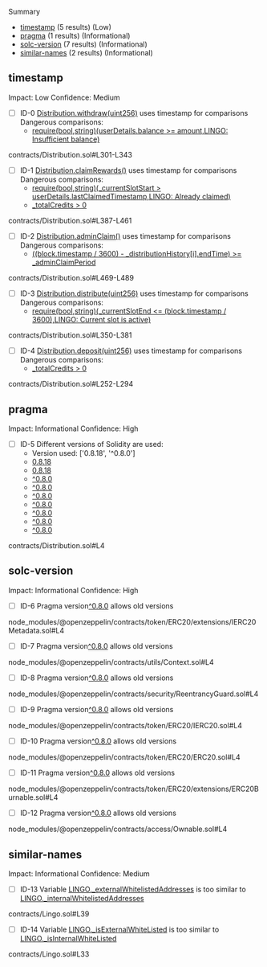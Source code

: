 Summary
 - [timestamp](#timestamp) (5 results) (Low)
 - [pragma](#pragma) (1 results) (Informational)
 - [solc-version](#solc-version) (7 results) (Informational)
 - [similar-names](#similar-names) (2 results) (Informational)
## timestamp
Impact: Low
Confidence: Medium
 - [ ] ID-0
[Distribution.withdraw(uint256)](contracts/Distribution.sol#L301-L343) uses timestamp for comparisons
	Dangerous comparisons:
	- [require(bool,string)(userDetails.balance >= amount,LINGO: Insufficient balance)](contracts/Distribution.sol#L307)

contracts/Distribution.sol#L301-L343


 - [ ] ID-1
[Distribution.claimRewards()](contracts/Distribution.sol#L387-L461) uses timestamp for comparisons
	Dangerous comparisons:
	- [require(bool,string)(_currentSlotStart > userDetails.lastClaimedTimestamp,LINGO: Already claimed)](contracts/Distribution.sol#L392)
	- [_totalCredits > 0](contracts/Distribution.sol#L448)

contracts/Distribution.sol#L387-L461


 - [ ] ID-2
[Distribution.adminClaim()](contracts/Distribution.sol#L469-L489) uses timestamp for comparisons
	Dangerous comparisons:
	- [((block.timestamp / 3600) - _distributionHistory[i].endTime) >= _adminClaimPeriod](contracts/Distribution.sol#L474)

contracts/Distribution.sol#L469-L489


 - [ ] ID-3
[Distribution.distribute(uint256)](contracts/Distribution.sol#L350-L381) uses timestamp for comparisons
	Dangerous comparisons:
	- [require(bool,string)(_currentSlotEnd <= (block.timestamp / 3600),LINGO: Current slot is active)](contracts/Distribution.sol#L353)

contracts/Distribution.sol#L350-L381


 - [ ] ID-4
[Distribution.deposit(uint256)](contracts/Distribution.sol#L252-L294) uses timestamp for comparisons
	Dangerous comparisons:
	- [_totalCredits > 0](contracts/Distribution.sol#L262)

contracts/Distribution.sol#L252-L294


## pragma
Impact: Informational
Confidence: High
 - [ ] ID-5
Different versions of Solidity are used:
	- Version used: ['0.8.18', '^0.8.0']
	- [0.8.18](contracts/Distribution.sol#L4)
	- [0.8.18](contracts/Lingo.sol#L4)
	- [^0.8.0](node_modules/@openzeppelin/contracts/access/Ownable.sol#L4)
	- [^0.8.0](node_modules/@openzeppelin/contracts/security/ReentrancyGuard.sol#L4)
	- [^0.8.0](node_modules/@openzeppelin/contracts/token/ERC20/ERC20.sol#L4)
	- [^0.8.0](node_modules/@openzeppelin/contracts/token/ERC20/IERC20.sol#L4)
	- [^0.8.0](node_modules/@openzeppelin/contracts/token/ERC20/extensions/ERC20Burnable.sol#L4)
	- [^0.8.0](node_modules/@openzeppelin/contracts/token/ERC20/extensions/IERC20Metadata.sol#L4)
	- [^0.8.0](node_modules/@openzeppelin/contracts/utils/Context.sol#L4)

contracts/Distribution.sol#L4


## solc-version
Impact: Informational
Confidence: High
 - [ ] ID-6
Pragma version[^0.8.0](node_modules/@openzeppelin/contracts/token/ERC20/extensions/IERC20Metadata.sol#L4) allows old versions

node_modules/@openzeppelin/contracts/token/ERC20/extensions/IERC20Metadata.sol#L4


 - [ ] ID-7
Pragma version[^0.8.0](node_modules/@openzeppelin/contracts/utils/Context.sol#L4) allows old versions

node_modules/@openzeppelin/contracts/utils/Context.sol#L4


 - [ ] ID-8
Pragma version[^0.8.0](node_modules/@openzeppelin/contracts/security/ReentrancyGuard.sol#L4) allows old versions

node_modules/@openzeppelin/contracts/security/ReentrancyGuard.sol#L4


 - [ ] ID-9
Pragma version[^0.8.0](node_modules/@openzeppelin/contracts/token/ERC20/IERC20.sol#L4) allows old versions

node_modules/@openzeppelin/contracts/token/ERC20/IERC20.sol#L4


 - [ ] ID-10
Pragma version[^0.8.0](node_modules/@openzeppelin/contracts/token/ERC20/ERC20.sol#L4) allows old versions

node_modules/@openzeppelin/contracts/token/ERC20/ERC20.sol#L4


 - [ ] ID-11
Pragma version[^0.8.0](node_modules/@openzeppelin/contracts/token/ERC20/extensions/ERC20Burnable.sol#L4) allows old versions

node_modules/@openzeppelin/contracts/token/ERC20/extensions/ERC20Burnable.sol#L4


 - [ ] ID-12
Pragma version[^0.8.0](node_modules/@openzeppelin/contracts/access/Ownable.sol#L4) allows old versions

node_modules/@openzeppelin/contracts/access/Ownable.sol#L4


## similar-names
Impact: Informational
Confidence: Medium
 - [ ] ID-13
Variable [LINGO._externalWhitelistedAddresses](contracts/Lingo.sol#L39) is too similar to [LINGO._internalWhitelistedAddresses](contracts/Lingo.sol#L42)

contracts/Lingo.sol#L39


 - [ ] ID-14
Variable [LINGO._isExternalWhiteListed](contracts/Lingo.sol#L33) is too similar to [LINGO._isInternalWhiteListed](contracts/Lingo.sol#L36)

contracts/Lingo.sol#L33


